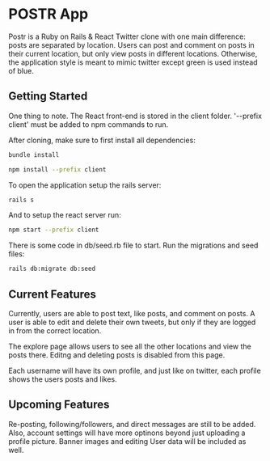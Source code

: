 

# POSTR App

Postr is a Ruby on Rails & React Twitter clone with one main difference: posts are separated by location. Users can post and comment on posts in their current location, but only view posts in different locations. Otherwise, the application style is meant to mimic twitter except green is used instead of blue. 

## Getting Started

One thing to note. The React front-end is stored in the client folder. '--prefix client' must be added to npm commands to run.

After cloning, make sure to first install all dependencies:

```bash
bundle install
```
```bash
npm install --prefix client
```

To open the application setup the rails server:

```bash
rails s
```

And to setup the react server run:

```bash
npm start --prefix client
```

There is some code in db/seed.rb file to start. Run the migrations and seed files:

```bash
rails db:migrate db:seed
```


## Current Features

Currently, users are able to post text, like posts, and comment on posts. A user is able to edit and delete their own tweets, but only if they are logged in from the correct location. 

The explore page allows users to see all the other locations and view the posts there. Editng and deleting posts is disabled from this page.

Each username will have its own profile, and just like on twitter, each profile shows the users posts and likes. 

## Upcoming Features

Re-posting, following/followers, and direct messages are still to be added. Also, account settings will have more optinons beyond just uploading a profile picture. Banner images and editing User data will be included as well.

